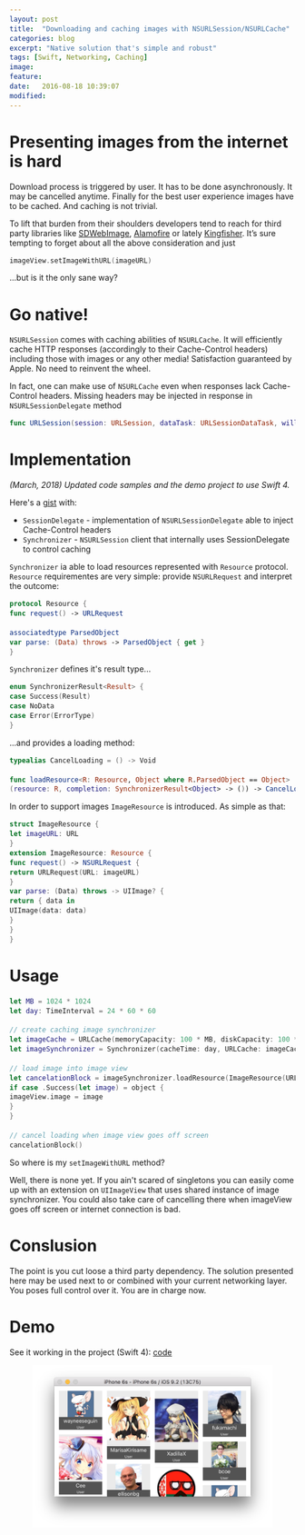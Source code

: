 ```yaml
---
layout: post
title:  "Downloading and caching images with NSURLSession/NSURLCache"
categories: blog
excerpt: "Native solution that's simple and robust"
tags: [Swift, Networking, Caching]
image:
feature:
date:   2016-08-18 10:39:07
modified:
---
```


# Presenting images from the internet is hard

Download process is triggered by user. It has to be done asynchronously. It may be cancelled anytime. Finally for the best user experience images have to be cached. And caching is not trivial.

To lift that burden from their shoulders developers tend to reach for third party libraries like [SDWebImage][sdwebimage], [Alamofire][alamofire] or lately [Kingfisher][kingfisher]. It’s sure tempting to forget about all the above consideration and just

``` swift
imageView.setImageWithURL(imageURL)
```

...but is it the only sane way?

# Go native!

`NSURLSession` comes with caching abilities of `NSURLCache`. It will efficiently cache HTTP responses (accordingly to their Cache-Control headers) including those with images or any other media! Satisfaction guaranteed by Apple. No need to reinvent the wheel.

In fact, one can make use of `NSURLCache` even when responses lack Cache-Control headers. Missing headers may be injected in response in `NSURLSessionDelegate` method

```swift
func URLSession(session: URLSession, dataTask: URLSessionDataTask, willCacheResponse proposedResponse: CachedURLResponse, completionHandler: (CachedURLResponse?) -> Void)
```

# Implementation

_(March, 2018) Updated code samples and the demo project to use Swift 4._

Here's a [gist][gist] with:

* `SessionDelegate` - implementation of `NSURLSessionDelegate` able to inject Cache-Control headers
* `Synchronizer` - `NSURLSession` client that internally uses SessionDelegate to control caching

`Synchronizer` ia able to load resources represented with `Resource` protocol. `Resource` requirementes are very simple: provide `NSURLRequest` and interpret the outcome:

```swift
protocol Resource {
func request() -> URLRequest

associatedtype ParsedObject
var parse: (Data) throws -> ParsedObject { get }
}
```

`Synchronizer` defines it's result type...

```swift
enum SynchronizerResult<Result> {
case Success(Result)
case NoData
case Error(ErrorType)
}
```

...and provides a loading method:

```swift
typealias CancelLoading = () -> Void

func loadResource<R: Resource, Object where R.ParsedObject == Object>
(resource: R, completion: SynchronizerResult<Object> -> ()) -> CancelLoading
```

In order to support images `ImageResource` is introduced. As simple as that:

```swift
struct ImageResource {
let imageURL: URL
}
extension ImageResource: Resource {
func request() -> NSURLRequest {
return URLRequest(URL: imageURL)
}
var parse: (Data) throws -> UIImage? {
return { data in
UIImage(data: data)
}
}
}
```

# Usage

```swift
let MB = 1024 * 1024
let day: TimeInterval = 24 * 60 * 60

// create caching image synchronizer
let imageCache = URLCache(memoryCapacity: 100 * MB, diskCapacity: 100 * MB, diskPath: "images")
let imageSynchronizer = Synchronizer(cacheTime: day, URLCache: imageCache)

// load image into image view
let cancelationBlock = imageSynchronizer.loadResource(ImageResource(URL: imageURL)) { (object) in
if case .Success(let image) = object {
imageView.image = image
}
}

// cancel loading when image view goes off screen
cancelationBlock()
```

So where is my `setImageWithURL` method?

Well, there is none yet. If you ain't scared of singletons you can easily come up with an extension on `UIImageView` that uses shared instance of image synchronizer. You could also take care of cancelling there when imageView goes off screen or internet connection is bad.

# Conslusion

The point is you cut loose a third party dependency. The solution presented here may be used next to or combined with your current networking layer. You poses full control over it. You are in charge now.

# Demo

See it working in the project (Swift 4): [code][github]

<figure>
<img src="/images/avatars.png" alt="image">
</figure>

[github]: https://github.com/danielgarbien/PagedFeed
[gistSessionDelegate]: https://gist.github.com/danielgarbien/8e904b07c07110a502b3116576afaa64
[kingfisher]: https://github.com/onevcat/Kingfisher
[sdwebimage]: https://github.com/rs/SDWebImage
[alamofire]: https://github.com/Alamofire/Alamofire
[gist]: https://gist.github.com/danielgarbien/8e904b07c07110a502b3116576afaa64#file-sessiondelegate-swift
